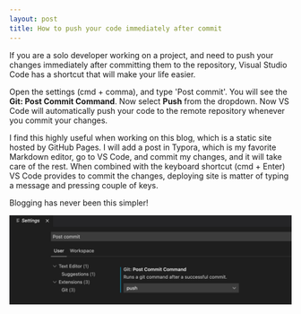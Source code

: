 ```yaml
---
layout: post
title: How to push your code immediately after commit
---
```


If you are a solo developer working on a project, and need to push your changes immediately after committing them to the repository, Visual Studio Code has a shortcut that will make your life easier. 

Open the settings (cmd + comma), and type 'Post commit'. You will see the **Git: Post Commit Command**. Now select **Push** from the dropdown. Now VS Code will automatically push your code to the remote repository whenever you commit your changes.

I find this highly useful when working on this blog, which is a static site hosted by GitHub Pages. I will add a post in Typora, which is my favorite Markdown editor, go to VS Code, and commit my changes, and it will take care of the rest. When combined with the keyboard shortcut (cmd + Enter) VS Code provides to commit the changes, deploying site is matter of typing a message and pressing couple of keys.

Blogging has never been this simpler!

<div class="random centered">
  <img src="../images/random/post_commit.jpg">
</div>

